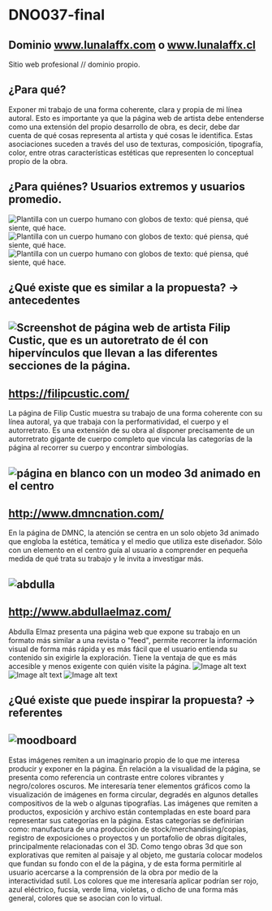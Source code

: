 # DNO037-final

## Dominio www.lunalaffx.com o www.lunalaffx.cl
Sitio web profesional // dominio propio.

## ¿Para qué?
Exponer mi trabajo de una forma coherente, clara y propia de mi línea autoral. 
Esto es importante ya que la página web de artista debe entenderse como una extensión del propio desarrollo de obra, es decir, debe dar cuenta de qué cosas representa al artista y qué cosas le identifica. Estas asociaciones suceden a través del uso de texturas, composición, tipografía, color, entre otras características estéticas que representen lo conceptual propio de la obra. 

## ¿Para quiénes? Usuarios extremos y usuarios promedio.
![Plantilla con un cuerpo humano con globos de texto: qué piensa, qué siente, qué hace.](/preproduccion/persona1.png)
![Plantilla con un cuerpo humano con globos de texto: qué piensa, qué siente, qué hace.](/preproduccion/persona2.png)
![Plantilla con un cuerpo humano con globos de texto: qué piensa, qué siente, qué hace.](/preproduccion/persona3.png)

## ¿Qué existe que es similar a la propuesta? → antecedentes
![Screenshot de página web de artista Filip Custic, que es un autoretrato de él con hipervínculos que llevan a las diferentes secciones de la página.](/preproduccion/filip.jpeg)
---------
https://filipcustic.com/
----
La página de Filip Custic muestra su trabajo de una forma coherente con su línea autoral, ya que trabaja con la performatividad, el cuerpo y el autorretrato. Es una extensión
de su obra al disponer precisamente de un autorretrato gigante de cuerpo completo que vincula las categorías de la página al recorrer su cuerpo y encontrar simbologías.

![página en blanco con un modeo 3d animado en el centro](/preproduccion/dmnc.png)
----
http://www.dmncnation.com/
----
En la página de DMNC, la atención se centra en un solo objeto 3d animado que engloba la estética, temática y el medio que utiliza este diseñador. Sólo con un elemento en el centro guía al usuario a comprender en pequeña medida de qué trata su trabajo y le invita a investigar más. 

![abdulla](/preproduccion/abdulla.png)
----
http://www.abdullaelmaz.com/
----
Abdulla Elmaz presenta una página web que expone su trabajo en un formato más similar a una revista o "feed", permite recorrer la información visual de forma más rápida y es más fácil que el usuario entienda su contenido sin exigirle la exploración. Tiene la ventaja de que es más accesible y menos exigente con quién visite la página.
![Image alt text](/path/to/img.jpg)
![Image alt text](/path/to/img.jpg)
![Image alt text](/path/to/img.jpg)

## ¿Qué existe que puede inspirar la propuesta? → referentes 
![moodboard](/preproduccion/moodboard.png)
----
Estas imágenes remiten a un imaginario propio de lo que me interesa producir y exponer en la página. En relación a la visualidad de la página, se presenta como referencia un contraste entre colores vibrantes y negro/colores oscuros. Me interesaría tener elementos gráficos como la visualización de imágenes en forma circular, degradés en algunos detalles compositivos de la web o algunas tipografías. 
Las imágenes que remiten a productos, exposición y archivo están contempladas en este board  para representar sus categorías en la página. Estas categorías se definirían como:  manufactura de una producción de stock/merchandising/copias, registro de exposiciones o proyectos y  un portafolio de obras digitales, principalmente relacionadas con el 3D. Como tengo obras 3d que son explorativas que remiten al paisaje y al objeto, me gustaría colocar modelos que fundan su fondo con el de la página, y de esta forma permitirle  al usuario acercarse a la comprensión de la obra por medio de la interactividad sutil. 
Los colores que me interesaría aplicar podrían ser rojo, azul eléctrico, fucsia, verde lima, violetas, o dicho de una forma más general, colores que se asocian con lo virtual. 


